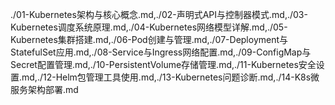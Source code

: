 ./01-Kubernetes架构与核心概念.md,./02-声明式API与控制器模式.md,./03-Kubernetes调度系统原理.md,./04-Kubernetes网络模型详解.md,./05-Kubernetes集群搭建.md,./06-Pod创建与管理.md,./07-Deployment与StatefulSet应用.md,./08-Service与Ingress网络配置.md,./09-ConfigMap与Secret配置管理.md,./10-PersistentVolume存储管理.md,./11-Kubernetes安全设置.md,./12-Helm包管理工具使用.md,./13-Kubernetes问题诊断.md,./14-K8s微服务架构部署.md
